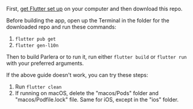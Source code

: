First, [get Flutter set up](https://docs.flutter.dev/get-started/install) on your computer and then download this repo.

Before building the app, open up the Terminal in the folder for the downloaded repo and run these commands:
1. `flutter pub get`
2. `flutter gen-l10n`

Then to build Parlera or to run it, run either `flutter build` or `flutter run` with your preferred arguments.

If the above guide doesn't work, you can try these steps:
1. Run `flutter clean`
2. If running on macOS, delete the "macos/Pods" folder and "macos/Podfile.lock" file. Same for iOS, except in the "ios" folder.